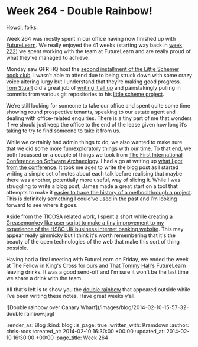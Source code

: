 Week 264 - Double Rainbow!
==========================

Howdi, folks.

Week 264 was mostly spent in our office having now finished up with [FutureLearn](https://www.futurelearn.com/). We really enjoyed the 41 weeks (starting way back in [week 222](http://gofreerange.com/week-222)) we spent working with the team at FutureLearn and are really proud of what they’ve managed to achieve.

Monday saw GFR HQ host the [second installment of the Little Schemer book club](http://lanyrd.com/2014/little-schemer-book-club/). I wasn’t able to attend due to being struck down with some crazy voice altering lurgy but I understand that they’re making good progress. [Tom Stuart](https://twitter.com/tomstuart) did a great job of [writing it all up](https://groups.google.com/forum/#!topic/computationbook/1kPa2c5Eyn4) and painstakingly pulling in commits from various git repositories to his [little scheme project](https://github.com/tomstuart/little_scheme).

We’re still looking for someone to take our office and spent quite some time showing round prospective tenants, speaking to our estate agent and dealing with office-related enquiries. There is a tiny part of me that wonders if we should just keep the office to the end of the lease given how long it’s taking to try to find someone to take it from us.

While we certainly had admin things to do, we also wanted to make sure that we did some more fun/exploratory things with our time. To that end, we both focussed on a couple of things we took from [The First International Conference on Software Archaeology](http://ticosa.org/). I had a go at writing up [what I got from the conference](/chriss-notes-from-the-first-international-conference-on-software-archaeology). It took me ages to write the blog post as I started writing a simple set of notes about each talk before realising that maybe there was another, potentially more useful, way of slicing it. While I was struggling to write a blog post, James made a great start on a tool that attempts to make it [easier to trace the history of a method through a project](https://github.com/freerange/method_log). This is definitely something I could’ve used in the past and I’m looking forward to see where it goes.

Aside from the TICOSA related work, I spent a short while [creating a Greasemonkey like user script to make a tiny improvement to my experience of the HSBC UK business internet banking website](/replacing-account-numbers-with-friendly-names-in-hsbc-uks-business-banking-site). This may appear really gimmicky but I think it's worth remembering that it's the beauty of the open technologies of the web that make this sort of thing possible.

Having had a final meeting with FutureLearn on Friday, we ended the week at The Fellow in King's Cross for ours and [That Tommy Hall's](https://twitter.com/thattommyhall) FutureLearn leaving drinks. It was a good send-off and I'm sure it won't be the last time we share a drink with the team.

All that’s left is to show you the [double rainbow](http://www.youtube.com/watch?v=OQSNhk5ICTI) that appeared outside while I’ve been writing these notes. Have great weeks y’all.

![Double rainbow over Canary Wharf](/images/blog/2014-02-10-15-57-32-double rainbow.jpg)

:render_as: Blog
:kind: blog
:is_page: true
:written_with: Kramdown
:author: chris-roos
:created_at: 2014-02-10 16:30:00 +00:00
:updated_at: 2014-02-10 16:30:00 +00:00
:page_title: Week 264
